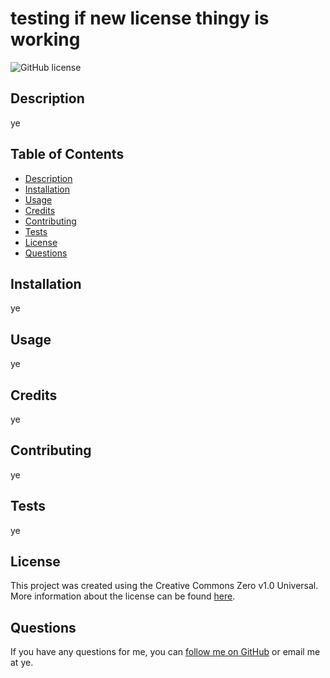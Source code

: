# testing if new license thingy is working

![GitHub license](https://img.shields.io/badge/License-CC0_1.0-lightgrey.svg)

## Description
ye

## Table of Contents
- [Description](#description)
- [Installation](#installation)
- [Usage](#usage)
- [Credits](#credits)
- [Contributing](#contributing)
- [Tests](#tests)
- [License](#license)
- [Questions](#questions)

## Installation
ye

## Usage
ye

## Credits
ye

## Contributing
ye

## Tests
ye

## License
This project was created using the Creative Commons Zero v1.0 Universal. More information about the license can be found [here](https://creativecommons.org/publicdomain/zero/1.0/legalcode).

## Questions
If you have any questions for me, you can [follow me on GitHub](https://github.com/ye) or email me at ye.
